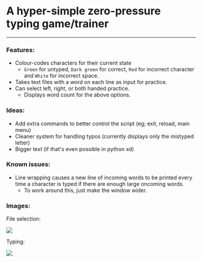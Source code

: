 # A hyper-simple zero-pressure typing game/trainer
<hr/>

### Features:
- Colour-codes characters for their current state
  - `Green` for untyped, `Dark green` for correct, `Red` for incorrect character and `White` for incorrect space.
- Takes text files with a word on each line as input for practice.
- Can select left, right, or both handed practice.
  - Displays word count for the above options.

### Ideas:
- Add extra commands to better control the script (eg; exit, reload, main menu)
- Cleaner system for handling typos (currently displays only the mistyped letter)
- Bigger text (if that's even possible in python xd)

### Known issues:
- Line wrapping causes a new line of incoming words to be printed every time a character is typed if there are enough large oncoming words.
  - To work around this, just make the window wider.

### Images:

File selection:

![](https://i.imgur.com/VxjaBwb.png)

Typing:

![](https://i.imgur.com/uiENvw8.png)

